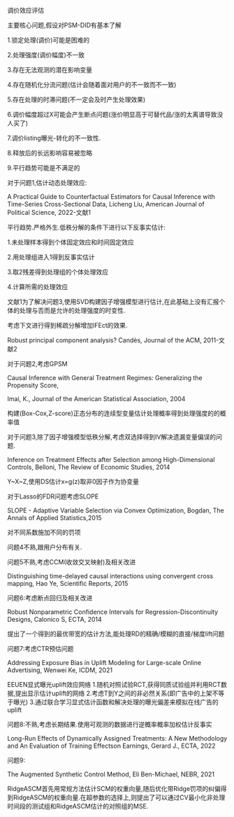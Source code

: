 调价效应评估

主要核心问题,假设对PSM-DID有基本了解

1.锁定处理(调价)可能是困难的

2.处理强度(调价幅度)不一致

3.存在无法观测的潜在影响变量

4.存在随机化分流问题(估计会随着面对用户的不一致而不一致)

5.存在处理的时滞问题(不一定会及时产生处理效果)

6.调价幅度超过X可能会产生断点问题(涨价明显高于可替代品/涨的太离谱导致没人买了)

7.调价listing曝光-转化的不一致性.

8.释放后的长远影响容易被忽略

9.平行趋势可能是不满足的



对于问题1,估计动态处理效应:

A Practical Guide to Counterfactual Estimators for Causal Inference with Time-Series Cross-Sectional Data, Licheng Liu, American Journal of Political Science, 2022-文献1

平行趋势.严格外生.低秩分解的条件下进行以下反事实估计:

1.未处理样本得到个体固定效应和时间固定效应

2.用处理组进入1得到反事实估计

3.取2残差得到处理组的个体处理效应

4.计算所需的处理效应

文献1为了解决问题3,使用SVD构建因子增强模型进行估计,在此基础上没有汇报个体的处理与否而是允许的处理强度的时变性.

考虑下文进行得到稀疏分解增加IFEct的效果.

Robust principal component analysis? Candès, Journal of the ACM, 2011-文献2



对于问题2,考虑GPSM

Causal Inference with General Treatment Regimes: Generalizing the Propensity Score,

Imai, K., Journal of the American Statistical Association, 2004

构建(Box-Cox,Z-score)正态分布的连续型变量估计处理概率得到处理强度的的概率值



对于问题3,除了因子增强模型低秩分解,考虑双选择得到IV解决遗漏变量偏误的问题.

Inference on Treatment Effects after Selection among High-Dimensional Controls, Belloni, The Review of Economic Studies, 2014

Y~X~Z,使用DS估计x=g(z)取非0因子作为协变量

对于Lasso的FDR问题考虑SLOPE

SLOPE - Adaptive Variable Selection via Convex Optimization, Bogdan, The Annals of Applied Statistics,2015

对不同系数施加不同的罚项



问题4不熟,跟用户分布有关.



问题5不熟,考虑CCM(收敛交叉映射)及相关改进

Distinguishing time-delayed causal interactions using convergent cross mapping, Hao Ye, Scientific Reports, 2015



问题6:考虑断点回归及相关改进

Robust Nonparametric Confidence Intervals for Regression-Discontinuity Designs, Calonico S, ECTA, 2014

提出了一个得到的最优带宽的估计方法,能处理RD的精确/模糊的直接/梯度lift问题



问题7:考虑CTR预估问题

Addressing Exposure Bias in Uplift Modeling for Large-scale Online Advertising, Wenwei Ke, ICDM, 2021

EEUEN显式曝光uplift效应网络
1.随机对照试验RCT,获得同质试验组并利用RCT数据,提出显示估计uplift的网络
2.考虑T到Y之间的非必然关系(即广告中的上架不等于曝光)
3.通过联合学习显式估计函数和解决处理的曝光偏差来模拟在线广告的uplift



问题8:不熟,考虑长期结果.使用可观测的数据进行逆概率概率加权估计反事实

Long-Run Effects of Dynamically Assigned Treatments: A New Methodology and An Evaluation of Training Effectson Earnings, Gerard J., ECTA, 2022



问题9:

The Augmented Synthetic Control Method, Eli Ben-Michael, NEBR, 2021

RidgeASCM首先用常规方法估计SCM的权重向量,随后优化带Ridge罚项的纠偏得到RidgeASCM的权重向量.在超参数的选择上,则提出了可以通过CV最小化非处理时间段的测试组和RidgeASCM估计的对照组的MSE.